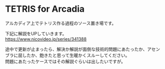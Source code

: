 # TETRIS for Arcadia
アルカディア上でテトリス作る過程のソース置き場です。

下記に解説をUPしていきます。  
https://www.nicovideo.jp/series/341388

途中で更新が止まったら、解決か解説が面倒な技術的問題にあたったか、アセンブラに屈したか、飽きたと思って生暖かくスルーしてください。  
問題にあたったケースではその解説ぐらいは出したいですが。  

